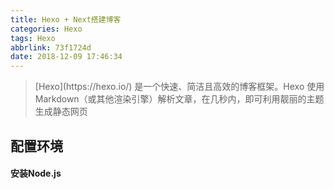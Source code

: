 ```yaml
---
title: Hexo + Next搭建博客
categories: Hexo
tags: Hexo
abbrlink: 73f1724d
date: 2018-12-09 17:46:34
---
```



<blockquote bgcolor=#FF4500>[Hexo](https://hexo.io/) 是一个快速、简洁且高效的博客框架。Hexo 使用 Markdown（或其他渲染引擎）解析文章，在几秒内，即可利用靓丽的主题生成静态网页</blockquote>

## 配置环境
#### 安装Node.js
